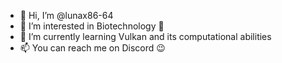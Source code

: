 - 👋 Hi, I’m @lunax86-64
- 👀 I’m interested in Biotechnology 🔬
- 🌱 I’m currently learning Vulkan and its computational abilities
- 📫 You can reach me on Discord 😉

<!---
lunax86-64/lunax86-64 is a ✨ special ✨ repository because its `README.md` (this file) appears on your GitHub profile.
You can click the Preview link to take a look at your changes.
--->
